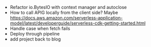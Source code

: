* Refactor io.BytesIO with context manager and autoclose
* How to call APIG locally from the client side? Maybe https://docs.aws.amazon.com/serverless-application-model/latest/developerguide/serverless-cdk-getting-started.html
* Handle case when fetch fails
* Deploy through pipeline
* add project back to blog
